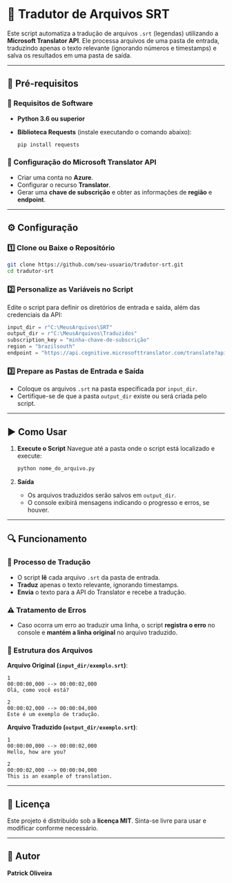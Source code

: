 # 📜 Tradutor de Arquivos SRT

Este script automatiza a tradução de arquivos `.srt` (legendas) utilizando a **Microsoft Translator API**. Ele processa arquivos de uma pasta de entrada, traduzindo apenas o texto relevante (ignorando números e timestamps) e salva os resultados em uma pasta de saída.

---

## 🚀 Pré-requisitos

### 🔹 Requisitos de Software
- **Python 3.6 ou superior**
- **Biblioteca Requests** (instale executando o comando abaixo):

  ```bash
  pip install requests
  ```

### 🔹 Configuração do Microsoft Translator API
- Criar uma conta no **Azure**.
- Configurar o recurso **Translator**.
- Gerar uma **chave de subscrição** e obter as informações de **região** e **endpoint**.

---

## ⚙️ Configuração

### 1️⃣ Clone ou Baixe o Repositório
```bash
git clone https://github.com/seu-usuario/tradutor-srt.git
cd tradutor-srt
```

### 2️⃣ Personalize as Variáveis no Script
Edite o script para definir os diretórios de entrada e saída, além das credenciais da API:

```python
input_dir = r"C:\MeusArquivos\SRT"
output_dir = r"C:\MeusArquivos\Traduzidos"
subscription_key = "minha-chave-de-subscrição"
region = "brazilsouth"
endpoint = "https://api.cognitive.microsofttranslator.com/translate?api-version=3.0&to=pt"
```

### 3️⃣ Prepare as Pastas de Entrada e Saída
- Coloque os arquivos `.srt` na pasta especificada por `input_dir`.
- Certifique-se de que a pasta `output_dir` existe ou será criada pelo script.

---

## ▶️ Como Usar

1. **Execute o Script**
   Navegue até a pasta onde o script está localizado e execute:

   ```bash
   python nome_do_arquivo.py
   ```

2. **Saída**
   - Os arquivos traduzidos serão salvos em `output_dir`.
   - O console exibirá mensagens indicando o progresso e erros, se houver.

---

## 🔍 Funcionamento

### 📝 Processo de Tradução
- O script **lê** cada arquivo `.srt` da pasta de entrada.
- **Traduz** apenas o texto relevante, ignorando timestamps.
- **Envia** o texto para a API do Translator e recebe a tradução.

### ⚠️ Tratamento de Erros
- Caso ocorra um erro ao traduzir uma linha, o script **registra o erro** no console e **mantém a linha original** no arquivo traduzido.

### 📂 Estrutura dos Arquivos

**Arquivo Original (`input_dir/exemplo.srt`)**:
```srt
1
00:00:00,000 --> 00:00:02,000
Olá, como você está?

2
00:00:02,000 --> 00:00:04,000
Este é um exemplo de tradução.
```

**Arquivo Traduzido (`output_dir/exemplo.srt`)**:
```srt
1
00:00:00,000 --> 00:00:02,000
Hello, how are you?

2
00:00:02,000 --> 00:00:04,000
This is an example of translation.
```

---

## 📜 Licença

Este projeto é distribuído sob a **licença MIT**. Sinta-se livre para usar e modificar conforme necessário.

---

## 👤 Autor
**Patrick Oliveira**

